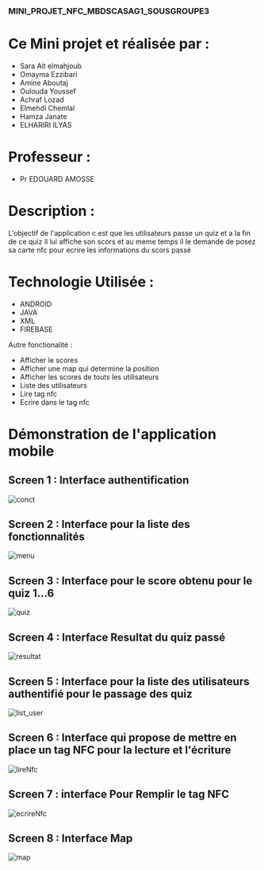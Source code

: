 ###  MINI_PROJET_NFC_MBDSCASAG1_SOUSGROUPE3

# Ce Mini projet et réalisée par : 
   - Sara Ait elmahjoub  
   - Omayma Ezzibari  
   - Amine Aboutaj  
   - Oulouda Youssef
   - Achraf Lozad
   - Elmehdi Chemlal
   - Hamza Janate
   - ELHARIRI ILYAS
 # Professeur : 
   - Pr EDOUARD AMOSSE
    
# Description :
L'objectif de l'application c est que les utilisateurs passe un quiz et a la fin de ce quiz il lui affiche son scors et au meme temps il le demande de posez sa carte nfc pour ecrire les informations du scors passé

# Technologie Utilisée : 
 - ANDROID
 - JAVA
 - XML
 - FIREBASE

Autre fonctionalité :
- Afficher le scores
- Afficher une map qui determine la position
- Afficher les scores de touts les utilisateurs
- Liste des utilisateurs
- Lire tag nfc
- Ecrire dans le tag nfc
  
 
# Démonstration de l'application mobile
 ## Screen 1 : Interface authentification
![conct](https://user-images.githubusercontent.com/101406507/215862948-d43a7ced-1288-477f-afea-96f47e38e0df.jpeg)
 ## Screen 2 : Interface pour la liste des fonctionnalités
![menu](https://user-images.githubusercontent.com/101406507/215862966-33b202b4-ce49-4124-9f35-394df28ef406.jpeg)
 ## Screen 3 : Interface pour le score obtenu pour le quiz 1...6
![quiz](https://user-images.githubusercontent.com/101406507/215863325-9d90ae02-e8b0-4bbb-98e9-cda1b26a5993.jpeg)
 ## Screen 4 : Interface Resultat du quiz passé
![resultat](https://user-images.githubusercontent.com/101406507/215863037-edd172e8-a016-4145-9831-3314053f8a3e.jpeg)
 ## Screen 5 :  Interface pour la liste des utilisateurs authentifié pour le passage des quiz
![list_user](https://user-images.githubusercontent.com/101406507/215863062-0bdcdebd-cab7-4e00-8c00-8fd20c864ee3.jpeg)
 ## Screen 6 : Interface qui propose de mettre en place un tag NFC pour la lecture et l'écriture
![lireNfc](https://user-images.githubusercontent.com/101406507/215863097-3f9aab57-1008-4dc0-aba0-bb7acbabaf8b.jpeg)
 ## Screen 7 : interface Pour Remplir le tag NFC
![ecrireNfc](https://user-images.githubusercontent.com/101406507/215863210-91791aca-4679-4221-aa79-4c5ac068e242.jpeg)
 ## Screen 8 : Interface Map
![map](https://user-images.githubusercontent.com/101406507/215863346-d9266839-7fbb-4ad9-8122-65d259c744e6.jpeg)




 

 
